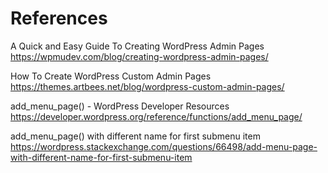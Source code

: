 # References

A Quick and Easy Guide To Creating WordPress Admin Pages
https://wpmudev.com/blog/creating-wordpress-admin-pages/

How To Create WordPress Custom Admin Pages
https://themes.artbees.net/blog/wordpress-custom-admin-pages/

add_menu_page() - WordPress Developer Resources
https://developer.wordpress.org/reference/functions/add_menu_page/

add_menu_page() with different name for first submenu item
https://wordpress.stackexchange.com/questions/66498/add-menu-page-with-different-name-for-first-submenu-item


